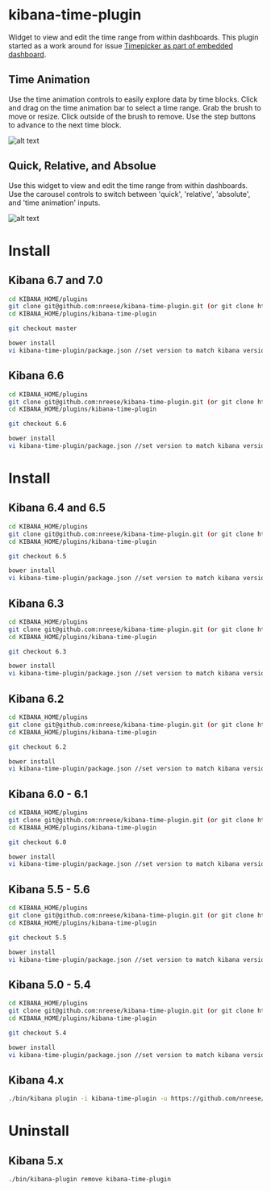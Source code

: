 # kibana-time-plugin
Widget to view and edit the time range from within dashboards. This plugin started as a work around for issue [Timepicker as part of embedded dashboard](https://github.com/elastic/kibana/issues/2739).

## Time Animation
Use the time animation controls to easily explore data by time blocks. Click and drag on the time animation bar to select a time range. Grab the brush to move or resize. Click outside of the brush to remove. Use the step buttons to advance to the next time block.

![alt text](https://github.com/nreese/kibana-time-plugin/blob/gh-pages/images/time_animation.gif)

## Quick, Relative, and Absolue
Use this widget to view and edit the time range from within dashboards. Use the carousel controls to switch between 'quick', 'relative', 'absolute', and 'time animation' inputs.

![alt text](https://github.com/nreese/kibana-time-plugin/blob/gh-pages/images/time.gif)

# Install
## Kibana 6.7 and 7.0
```bash
cd KIBANA_HOME/plugins
git clone git@github.com:nreese/kibana-time-plugin.git (or git clone https://github.com/nreese/kibana-time-plugin.git)
cd KIBANA_HOME/plugins/kibana-time-plugin

git checkout master

bower install
vi kibana-time-plugin/package.json //set version to match kibana version
```

## Kibana 6.6
```bash
cd KIBANA_HOME/plugins
git clone git@github.com:nreese/kibana-time-plugin.git (or git clone https://github.com/nreese/kibana-time-plugin.git)
cd KIBANA_HOME/plugins/kibana-time-plugin

git checkout 6.6

bower install
vi kibana-time-plugin/package.json //set version to match kibana version
```

# Install
## Kibana 6.4 and 6.5
```bash
cd KIBANA_HOME/plugins
git clone git@github.com:nreese/kibana-time-plugin.git (or git clone https://github.com/nreese/kibana-time-plugin.git)
cd KIBANA_HOME/plugins/kibana-time-plugin

git checkout 6.5

bower install
vi kibana-time-plugin/package.json //set version to match kibana version
```

## Kibana 6.3
```bash
cd KIBANA_HOME/plugins
git clone git@github.com:nreese/kibana-time-plugin.git (or git clone https://github.com/nreese/kibana-time-plugin.git)
cd KIBANA_HOME/plugins/kibana-time-plugin

git checkout 6.3

bower install
vi kibana-time-plugin/package.json //set version to match kibana version
```

## Kibana 6.2
```bash
cd KIBANA_HOME/plugins
git clone git@github.com:nreese/kibana-time-plugin.git (or git clone https://github.com/nreese/kibana-time-plugin.git)
cd KIBANA_HOME/plugins/kibana-time-plugin

git checkout 6.2

bower install
vi kibana-time-plugin/package.json //set version to match kibana version
```

## Kibana 6.0 - 6.1
```bash
cd KIBANA_HOME/plugins
git clone git@github.com:nreese/kibana-time-plugin.git (or git clone https://github.com/nreese/kibana-time-plugin.git)
cd KIBANA_HOME/plugins/kibana-time-plugin

git checkout 6.0

bower install
vi kibana-time-plugin/package.json //set version to match kibana version
```

## Kibana 5.5 - 5.6
```bash
cd KIBANA_HOME/plugins
git clone git@github.com:nreese/kibana-time-plugin.git (or git clone https://github.com/nreese/kibana-time-plugin.git)
cd KIBANA_HOME/plugins/kibana-time-plugin

git checkout 5.5

bower install
vi kibana-time-plugin/package.json //set version to match kibana version
```

## Kibana 5.0 - 5.4
```bash
cd KIBANA_HOME/plugins
git clone git@github.com:nreese/kibana-time-plugin.git (or git clone https://github.com/nreese/kibana-time-plugin.git)
cd KIBANA_HOME/plugins/kibana-time-plugin

git checkout 5.4

bower install
vi kibana-time-plugin/package.json //set version to match kibana version
```

## Kibana 4.x
```bash
./bin/kibana plugin -i kibana-time-plugin -u https://github.com/nreese/kibana-time-plugin/archive/4.x.zip
```

# Uninstall
## Kibana 5.x
```bash
./bin/kibana-plugin remove kibana-time-plugin
```
